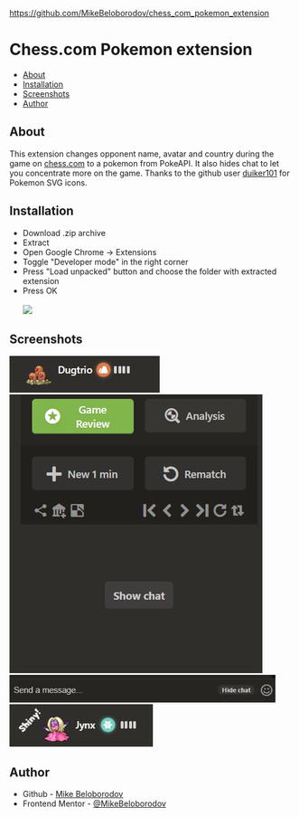 https://github.com/MikeBeloborodov/chess_com_pokemon_extension
# Chess.com Pokemon extension

- [About](#about)
- [Installation](#installation)
- [Screenshots](#screenshots)
- [Author](#author)

## About
This extension changes opponent name, avatar and country during the game on [chess.com](chess.com) to a pokemon from PokeAPI.
It also hides chat to let you concentrate more on the game.
Thanks to the github user [duiker101](https://github.com/duiker101) for Pokemon SVG icons.

## Installation

- Download .zip archive
- Extract
- Open Google Chrome -> Extensions
- Toggle "Developer mode" in the right corner
- Press "Load unpacked" button and choose the folder with extracted extension
- Press OK<br /><br />
![](./install_screenshot.avif)

## Screenshots

![](./screenshot_pokemon.png)<br />
![](./screenshot_chat_hidden.png)<br />
![](./hide_chat_screenshot.webp)<br />
![](./screenshot_shiny.jpg)

## Author

- Github - [Mike Beloborodov](https://github.com/MikeBeloborodov)
- Frontend Mentor - [@MikeBeloborodov](https://www.frontendmentor.io/profile/MikeBeloborodov)